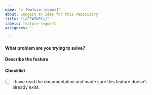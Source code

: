 ```yaml
---
name: "⭐ Feature request"
about: Suggest an idea for this repository
title: "[=FEATURE=]"
labels: feature-request
assignees: ''

---
```


#### What problem are you trying to solve?

<!-- Add your problem here -->

#### Describe the feature

<!-- Add your feature here -->

<!-- Include a usage example of the feature. If the feature is currently possible with a workaround, include that too. -->

#### Checklist

- [ ] I have read the documentation and made sure this feature doesn't already exist.
